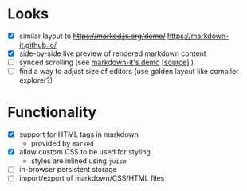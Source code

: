 # Looks
- [x] similar layout to ~~https://marked.js.org/demo/~~ https://markdown-it.github.io/
- [x] side-by-side live preview of rendered markdown content
- [ ] synced scrolling (see [markdown-it's demo](https://markdown-it.github.io/) [[source](https://github.com/markdown-it/markdown-it/blob/df4607f1d4d4be7fdc32e71c04109aea8cc373fa/support/demo_template/index.js)] )
- [ ] find a way to adjust size of editors (use golden layout like compiler explorer?)

# Functionality
- [x] support for HTML tags in markdown
	- provided by `marked`
- [x] allow custom CSS to be used for styling
	- styles are inlined using `juice`
- [ ] in-browser persistent storage
- [ ] import/export of markdown/CSS/HTML files
